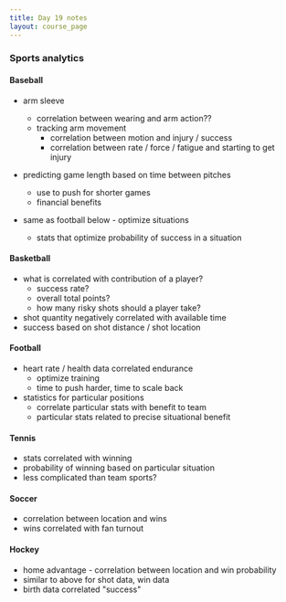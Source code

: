 ```yaml
---
title: Day 19 notes
layout: course_page
---
```


### Sports analytics

#### Baseball
* arm sleeve
  * correlation between wearing and arm action??
  * tracking arm movement
    * correlation between motion and injury / success
    * correlation between rate / force / fatigue and starting to get injury
  
* predicting game length based on time between pitches
  * use to push for shorter games
  * financial benefits
* same as football below - optimize situations
  * stats that optimize probability of success in a situation

#### Basketball
* what is correlated with contribution of a player?
  * success rate?
  * overall total points?
  * how many risky shots should a player take?
* shot quantity negatively correlated with available time
* success based on shot distance / shot location

#### Football
* heart rate / health data correlated endurance
  * optimize training 
  * time to push harder, time to scale back
* statistics for particular positions
  * correlate particular stats with benefit to team
  * particular stats related to precise situational benefit
  
#### Tennis
* stats correlated with winning
* probability of winning based on particular situation
* less complicated than team sports?

#### Soccer
* correlation between location and wins
* wins correlated with fan turnout

#### Hockey
* home advantage - correlation between location and win probability
* similar to above for shot data, win data
* birth data correlated "success"
  
  
  
  
  
